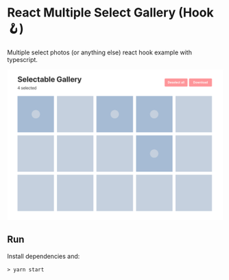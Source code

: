 # React Multiple Select Gallery (Hook 🪝)

Multiple select photos (or anything else) react hook example with typescript.

![Screen preview](preview.png?raw=true "Multiple Select Gallery")

## Run

Install dependencies and:

```shell
> yarn start
```
